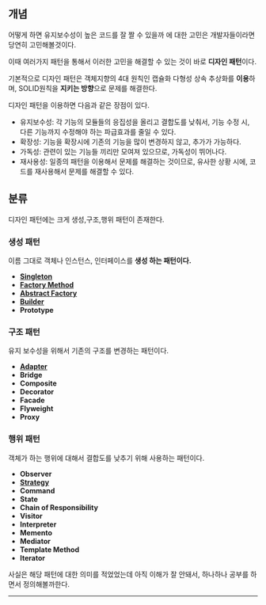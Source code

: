 ## 개념

어떻게 하면 유지보수성이 높은 코드를 잘 짤 수 있을까 에 대한 고민은 개발자들이라면 당연히 고민해볼것이다.

이때 여러가지 패턴을 통해서 이러한 고민을 해결할 수 있는 것이 바로 **디자인 패턴**이다.

기본적으로 디자인 패턴은 객체지향의 4대 원칙인 캡슐화 다형성 상속 추상화를 **이용**하며, SOLID원칙을 **지키는 방향**으로 문제를 해결한다.

디자인 패턴을 이용하면 다음과 같은 장점이 있다.

- 유지보수성: 각 기능의 모듈들의 응집성을 올리고 결합도를 낮춰서, 기능 수정 시, 다른 기능까지 수정해야 하는 파급효과를 줄일 수 있다.
- 확장성: 기능을 확장시에 기존의 기능을 많이 변경하지 않고, 추가가 가능하다.
- 가독성: 관련이 있는 기능들 끼리만 모여져 있으므로, 가독성이 뛰어나다.
- 재사용성: 일종의 패턴을 이용해서 문제를 해결하는 것이므로, 유사한 상황 시에, 코드를 재사용해서 문제를 해결할 수 있다.

## 분류

디자인 패턴에는 크게 생성,구조,행위 패턴이 존재한다.

### 생성 패턴

이름 그대로 객체나 인스턴스, 인터페이스를 **생성 하는 패턴이다.**

- [**Singleton**](https://github.com/Munhangyeol/DesignPattern/blob/main/src/creational/singleton/readme.md)
- [**Factory Method**](https://github.com/Munhangyeol/DesignPattern/tree/main/src/creational/factory_method)
- [**Abstract Factory**](https://github.com/Munhangyeol/DesignPattern/tree/main/src/creational/abstract_factory)
- [**Builder**](https://github.com/Munhangyeol/DesignPattern/tree/main/src/creational/builder)
- **Prototype**

### **구조 패턴**

유지 보수성을 위해서 기존의 구조를 변경하는 패턴이다.

- [**Adapter**](https://github.com/Munhangyeol/DesignPattern/blob/main/src/structure/adapter/readme.md)
- **Bridge**
- **Composite**
- **Decorator**
- **Facade**
- **Flyweight**
- **Proxy**

### 행위 패턴

객체가 하는 행위에 대해서 결합도를 낮추기 위해 사용하는 패턴이다.

- **Observer**
- [**Strategy**](https://github.com/Munhangyeol/DesignPattern/blob/main/src/behavior/strategy/readme.md)
- **Command**
- **State**
- **Chain of Responsibility**
- **Visitor**
- **Interpreter**
- **Memento**
- **Mediator**
- **Template Method**
- **Iterator**

사실은 해당 패턴에 대한 의미를 적었었는데 아직 이해가 잘 안돼서, 하나하나 공부를 하면서 정의해볼까한다.

---
